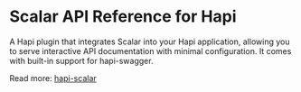 # Scalar API Reference for Hapi

A Hapi plugin that integrates Scalar into your Hapi application, allowing you to serve interactive API documentation with minimal configuration.
It comes with built-in support for hapi-swagger.

Read more: [hapi-scalar](https://github.com/inyourtime/hapi-scalar)
